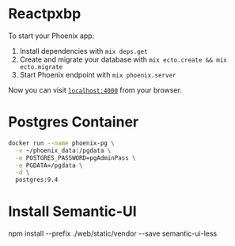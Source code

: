# Reactpxbp

To start your Phoenix app:

  1. Install dependencies with `mix deps.get`
  2. Create and migrate your database with `mix ecto.create && mix ecto.migrate`
  3. Start Phoenix endpoint with `mix phoenix.server`

Now you can visit [`localhost:4000`](http://localhost:4000) from your browser.


# Postgres Container

```bash
docker run --name phoenix-pg \
  -v ~/phoenix_data:/pgdata \
  -e POSTGRES_PASSWORD=pgAdminPass \
  -e PGDATA=/pgdata \
  -d \
  postgres:9.4

```

# Install Semantic-UI 
npm install --prefix ./web/static/vendor --save semantic-ui-less